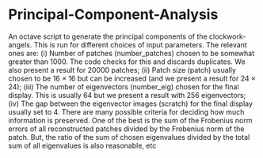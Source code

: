 # Principal-Component-Analysis
An octave script to generate the principal components of the clockwork-angels. This is run for different choices of input parameters. The relevant ones are: (i) Number of patches (number_patches) chosen to be somewhat greater than 1000. The code checks for this and discards duplicates. We also present a result for 20000 patches; (ii) Patch size (patch) usually chosen to be 16 × 16 but can be increased (and we present a result for 24 × 24); (iii) The number of eigenvectors (number_eig) chosen for the final display. This is usually 64 but we present a result with 256 eigenvectors; (iv) The gap between the eigenvector images (scratch) for the final display usually set to 4. There are many possible criteria for deciding how much information is preserved. One of the best is the sum of the Frobenius norm errors of all reconstructed patches divided by the Frobenius norm of the patch. But, the ratio of the sum of chosen eigenvalues divided by the total sum of all eigenvalues is also reasonable, etc

